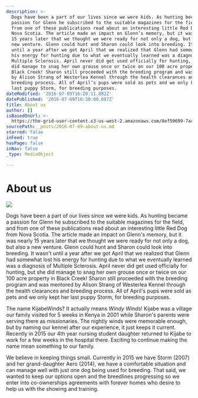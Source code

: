 ```yaml
---
description: >-
  Dogs have been a part of our lives since we were kids. As hunting became a
  passion for Glenn he subscribed to the suitable magazines for the field, and
  from one of these publications read about an interesting little Red Dog from
  Nova Scotia. The article made an impact on Glenn’s memory, but it was nearly
  15 years later that we thought we were ready for not only a dog, but also a
  new venture. Glenn could hunt and Sharon could look into breeding. It wasn’t
  until a year after we got April that we realized that Glenn had somewhat lost
  his energy for hunting due to what we eventually learned was a diagnosis of
  Multiple Sclerosis. April never did get used officially for hunting, but she
  did manage to snag her own grouse once or twice on our 100 acre property in
  Black Creek! Sharon still proceeded with the breeding program and was mentored
  by Alison Strang of Westerlea Kennel through the health clearances and
  breeding process. All of April’s pups were sold as pets and we only kept her
  last puppy Storm, for breeding purposes.
dateModified: '2016-07-09T16:20:11.882Z'
datePublished: '2016-07-09T16:30:00.087Z'
title: About us
author: []
isBasedOnUrl: >-
  https://the-grid-user-content.s3-us-west-2.amazonaws.com/0ef59699-7acd-4251-8755-d45356d655e6.jpg
sourcePath: _posts/2016-07-09-about-us.md
starred: false
inFeed: true
hasPage: false
inNav: false
_type: MediaObject

---
```

# About us
![](https://imgflo.herokuapp.com/graph/vahj1ThiexotieMo/27de228b3316300afa5957cdc019d948/croprotate.jpg?cropheight=3596&cropwidth=5392&degrees=0&input=https%3A%2F%2Fthe-grid-user-content.s3-us-west-2.amazonaws.com%2F0ef59699-7acd-4251-8755-d45356d655e6.jpg&x=0&y=0)

Dogs have been a part of our lives since we were kids. As hunting became a passion for Glenn he subscribed to the suitable magazines for the field, and from one of these publications read about an interesting little Red Dog from Nova Scotia. The article made an impact on Glenn's memory, but it was nearly 15 years later that we thought we were ready for not only a dog, but also a new venture. Glenn could hunt and Sharon could look into breeding. It wasn't until a year after we got April that we realized that Glenn had somewhat lost his energy for hunting due to what we eventually learned was a diagnosis of Multiple Sclerosis. April never did get used officially for hunting, but she did manage to snag her own grouse once or twice on our 100 acre property in Black Creek! Sharon still proceeded with the breeding program and was mentored by Alison Strang of Westerlea Kennel through the health clearances and breeding process. All of April's pups were sold as pets and we only kept her last puppy Storm, for breeding purposes.

The name KijabeWinds? It actually means _Windy Winds_! Kijabe was a village our family visited for 5 weeks in Kenya in 2001 while Sharon's parents were serving there as missionaries. The nightly winds were memorable enough, but by naming our kennel after our experience, it just keeps it current. Recently in 2015 our 4th year nursing student daughter returned to Kijabe to work for a few weeks in the hospital there. Exciting to continue making the name mean something to our family.

We believe in keeping things small. Currently in 2015 we have Storm (2007) and her grand-daughter Aero (2014), we have a comfortable situation and can manage well with just one dog being used for breeding. That said, we wanted to keep our options open and the breedlines progressing so we enter into co-ownerships agreements with forever homes who desire to help us with the showing and training.